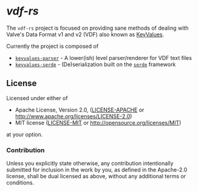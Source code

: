 # _vdf-rs_

The `vdf-rs` project is focused on providing sane methods of dealing with
Valve's Data Format v1 and v2 (VDF) also known as
[KeyValues](https://developer.valvesoftware.com/wiki/KeyValues).

Currently the project is composed of

 - [`keyvalues-parser`](keyvalues-parser) - A lower(ish) level parser/renderer for VDF text files
 - [`keyvalues-serde`](keyvalues-serde) - (De)serialization built on the [`serde`](https://lib.rs/crates/serde) framework

## License

Licensed under either of

 - Apache License, Version 2.0, ([LICENSE-APACHE](LICENSE-APACHE) or http://www.apache.org/licenses/LICENSE-2.0)
 - MIT license ([LICENSE-MIT](LICENSE-MIT) or http://opensource.org/licenses/MIT)

at your option.

### Contribution

Unless you explicitly state otherwise, any contribution intentionally submitted
for inclusion in the work by you, as defined in the Apache-2.0 license, shall
be dual licensed as above, without any additional terms or conditions.
